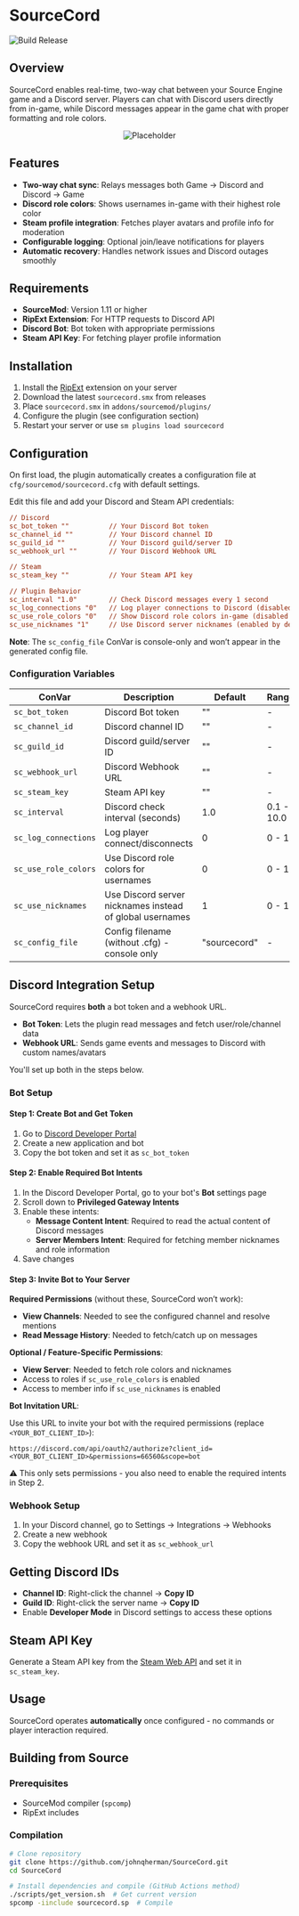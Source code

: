 # SourceCord

![Build Release](https://github.com/johnqherman/sourcecord/actions/workflows/build-release.yml/badge.svg)

## Overview

SourceCord enables real-time, two-way chat between your Source Engine game and a Discord server. Players can chat with Discord users directly from in-game, while Discord messages appear in the game chat with proper formatting and role colors.

<p align="center">
  <img src="https://via.assets.so/img.jpg?w=900&h=350&bg=1f2937&text=IN-GAME+%7C+DISCORD&fontColor=6b7280&f=png" alt="Placeholder"/>
</p>

## Features

- **Two-way chat sync**: Relays messages both Game → Discord and Discord → Game
- **Discord role colors**: Shows usernames in-game with their highest role color
- **Steam profile integration**: Fetches player avatars and profile info for moderation
- **Configurable logging**: Optional join/leave notifications for players
- **Automatic recovery**: Handles network issues and Discord outages smoothly

## Requirements

- **SourceMod**: Version 1.11 or higher
- **RipExt Extension**: For HTTP requests to Discord API
- **Discord Bot**: Bot token with appropriate permissions
- **Steam API Key**: For fetching player profile information

## Installation

1. Install the [RipExt](https://forums.alliedmods.net/showthread.php?t=298024) extension on your server
2. Download the latest `sourcecord.smx` from releases
3. Place `sourcecord.smx` in `addons/sourcemod/plugins/`
4. Configure the plugin (see configuration section)
5. Restart your server or use `sm plugins load sourcecord`

## Configuration

On first load, the plugin automatically creates a configuration file at `cfg/sourcemod/sourcecord.cfg` with default settings.

Edit this file and add your Discord and Steam API credentials:

```cfg
// Discord
sc_bot_token ""          // Your Discord Bot token
sc_channel_id ""         // Your Discord channel ID  
sc_guild_id ""           // Your Discord guild/server ID
sc_webhook_url ""        // Your Discord Webhook URL

// Steam
sc_steam_key ""          // Your Steam API key

// Plugin Behavior
sc_interval "1.0"        // Check Discord messages every 1 second
sc_log_connections "0"   // Log player connections to Discord (disabled by default)
sc_use_role_colors "0"   // Show Discord role colors in-game (disabled by default)  
sc_use_nicknames "1"     // Use Discord server nicknames (enabled by default)
```

**Note**: The `sc_config_file` ConVar is console-only and won’t appear in the generated config file.

### Configuration Variables

| ConVar | Description | Default | Range |
|--------|-------------|---------|-------|
| `sc_bot_token` | Discord Bot token | "" | - |
| `sc_channel_id` | Discord channel ID | "" | - |
| `sc_guild_id` | Discord guild/server ID | "" | - |
| `sc_webhook_url` | Discord Webhook URL | "" | - |
| `sc_steam_key` | Steam API key | "" | - |
| `sc_interval` | Discord check interval (seconds) | 1.0 | 0.1 - 10.0 |
| `sc_log_connections` | Log player connect/disconnects | 0 | 0 - 1 |
| `sc_use_role_colors` | Use Discord role colors for usernames | 0 | 0 - 1 |
| `sc_use_nicknames` | Use Discord server nicknames instead of global usernames | 1 | 0 - 1 |
| `sc_config_file` | Config filename (without .cfg) - console only | "sourcecord" | - |

## Discord Integration Setup

SourceCord requires **both** a bot token and a webhook URL.

- **Bot Token**: Lets the plugin read messages and fetch user/role/channel data
- **Webhook URL**: Sends game events and messages to Discord with custom names/avatars

You'll set up both in the steps below.

### Bot Setup

#### Step 1: Create Bot and Get Token

1. Go to [Discord Developer Portal](https://discord.com/developers/applications)
2. Create a new application and bot
3. Copy the bot token and set it as `sc_bot_token`

#### Step 2: Enable Required Bot Intents

1. In the Discord Developer Portal, go to your bot's **Bot** settings page
2. Scroll down to **Privileged Gateway Intents**
3. Enable these intents:
   - **Message Content Intent**: Required to read the actual content of Discord messages
   - **Server Members Intent**: Required for fetching member nicknames and role information
4. Save changes

#### Step 3: Invite Bot to Your Server

**Required Permissions** (without these, SourceCord won’t work):

- **View Channels**: Needed to see the configured channel and resolve mentions
- **Read Message History**: Needed to fetch/catch up on messages

**Optional / Feature-Specific Permissions**:

- **View Server**: Needed to fetch role colors and nicknames
- Access to roles if `sc_use_role_colors` is enabled
- Access to member info if `sc_use_nicknames` is enabled

**Bot Invitation URL**:

Use this URL to invite your bot with the required permissions (replace `<YOUR_BOT_CLIENT_ID>`):

```
https://discord.com/api/oauth2/authorize?client_id=<YOUR_BOT_CLIENT_ID>&permissions=66560&scope=bot
```

⚠️ This only sets permissions - you also need to enable the required intents in Step 2.

### Webhook Setup

1. In your Discord channel, go to Settings → Integrations → Webhooks
2. Create a new webhook
3. Copy the webhook URL and set it as `sc_webhook_url`

## Getting Discord IDs

- **Channel ID**: Right-click the channel → **Copy ID**
- **Guild ID**: Right-click the server name → **Copy ID**
- Enable **Developer Mode** in Discord settings to access these options

## Steam API Key

Generate a Steam API key from the [Steam Web API](https://steamcommunity.com/dev/apikey) and set it in `sc_steam_key`.

## Usage

SourceCord operates **automatically** once configured - no commands or player interaction required.

## Building from Source

### Prerequisites

- SourceMod compiler (`spcomp`)
- RipExt includes

### Compilation

```bash
# Clone repository
git clone https://github.com/johnqherman/SourceCord.git
cd SourceCord

# Install dependencies and compile (GitHub Actions method)
./scripts/get_version.sh  # Get current version
spcomp -iinclude sourcecord.sp  # Compile
```
